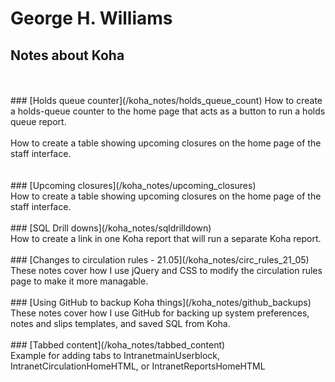 # George H. Williams

## Notes about Koha
<br />
<br />
### [Holds queue counter](/koha_notes/holds_queue_count)
How to create a holds-queue counter to the home page that acts as a button to run a holds queue report.<br />
<br />
How to create a table showing upcoming closures on the home page of the staff interface.<br />
<br />
<br />
### [Upcoming closures](/koha_notes/upcoming_closures)
<br />
How to create a table showing upcoming closures on the home page of the staff interface.<br />
<br />
### [SQL Drill downs](/koha_notes/sqldrilldown)
<br />
How to create a link in one Koha report that will run a separate Koha report.<br />
<br />
### [Changes to circulation rules - 21.05](/koha_notes/circ_rules_21_05)
<br />
These notes cover how I use jQuery and CSS to modify the circulation rules page to make it more managable.<br />
<br />
### [Using GitHub to backup Koha things](/koha_notes/github_backups)
<br />
These notes cover how I use GitHub for backing up system preferences, notes and slips templates, and saved SQL from Koha.<br />
<br />
### [Tabbed content](/koha_notes/tabbed_content)
<br />
Example for adding tabs to IntranetmainUserblock, IntranetCirculationHomeHTML, or IntranetReportsHomeHTML<br />
